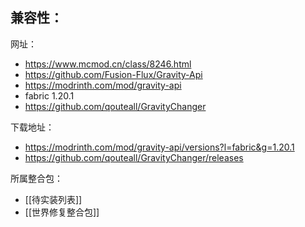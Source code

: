 兼容性：
- 

网址：
- https://www.mcmod.cn/class/8246.html
- https://github.com/Fusion-Flux/Gravity-Api
- https://modrinth.com/mod/gravity-api
- fabric 1.20.1
- https://github.com/qouteall/GravityChanger

下载地址：
- https://modrinth.com/mod/gravity-api/versions?l=fabric&g=1.20.1
- https://github.com/qouteall/GravityChanger/releases

所属整合包：
- [[待实装列表]]
- [[世界修复整合包]]